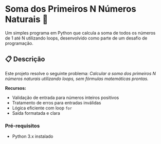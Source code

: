 # Soma dos Primeiros N Números Naturais 🧮

Um simples programa em Python que calcula a soma de todos os números de 1 até N utilizando loops, desenvolvido como parte de um desafio de programação.

## 📋 Descrição

Este projeto resolve o seguinte problema:
*Calcular a soma dos primeiros N números naturais utilizando loops, sem fórmulas matemáticas prontas.*

**Recursos:**
- Validação de entrada para números inteiros positivos
- Tratamento de erros para entradas inválidas
- Lógica eficiente com loop `for`
- Saída formatada e clara

### Pré-requisitos
- Python 3.x instalado
